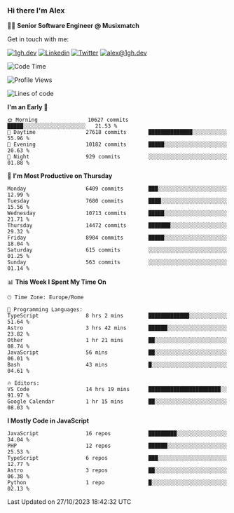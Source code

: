 ### Hi there I'm Alex

👨‍💻 __Senior Software Engineer @ Musixmatch__

Get in touch with me:

[![1gh.dev](https://img.shields.io/static/v1?label=1gh.dev&message=%20&color=red&logo=&style=flat-square&logoColor=white)](https://www.1gh.dev/)
[![Linkedin](https://img.shields.io/static/v1?label=Linkedin&message=%20&color=blue&logo=Linkedin&style=flat-square&logoColor=white)](https://linkedin.com/in/alexghirelli)
[![Twitter](https://img.shields.io/static/v1?label=Twitter&message=%20&color=blue&logo=Twitter&style=flat-square&logoColor=white)](https://twitter.com/alexGhirelli)
[![alex@1gh.dev](https://img.shields.io/static/v1?label=alex@1gh.dev&message=%20&color=red&logo=gmail&style=flat-square&logoColor=white)](mailto:alex@1gh.dev)

<!--START_SECTION:waka-->
![Code Time](http://img.shields.io/badge/Code%20Time-7%2C601%20hrs%2011%20mins-blue)

![Profile Views](http://img.shields.io/badge/Profile%20Views-0-blue)

![Lines of code](https://img.shields.io/badge/From%20Hello%20World%20I%27ve%20Written-146.5%20million%20lines%20of%20code-blue)

**I'm an Early 🐤** 

```text
🌞 Morning                10627 commits       █████░░░░░░░░░░░░░░░░░░░░   21.53 % 
🌆 Daytime                27618 commits       ██████████████░░░░░░░░░░░   55.96 % 
🌃 Evening                10182 commits       █████░░░░░░░░░░░░░░░░░░░░   20.63 % 
🌙 Night                  929 commits         ░░░░░░░░░░░░░░░░░░░░░░░░░   01.88 % 
```
📅 **I'm Most Productive on Thursday** 

```text
Monday                   6409 commits        ███░░░░░░░░░░░░░░░░░░░░░░   12.99 % 
Tuesday                  7680 commits        ████░░░░░░░░░░░░░░░░░░░░░   15.56 % 
Wednesday                10713 commits       █████░░░░░░░░░░░░░░░░░░░░   21.71 % 
Thursday                 14472 commits       ███████░░░░░░░░░░░░░░░░░░   29.32 % 
Friday                   8904 commits        █████░░░░░░░░░░░░░░░░░░░░   18.04 % 
Saturday                 615 commits         ░░░░░░░░░░░░░░░░░░░░░░░░░   01.25 % 
Sunday                   563 commits         ░░░░░░░░░░░░░░░░░░░░░░░░░   01.14 % 
```


📊 **This Week I Spent My Time On** 

```text
🕑︎ Time Zone: Europe/Rome

💬 Programming Languages: 
TypeScript               8 hrs 2 mins        █████████████░░░░░░░░░░░░   51.64 % 
Astro                    3 hrs 42 mins       ██████░░░░░░░░░░░░░░░░░░░   23.82 % 
Other                    1 hr 21 mins        ██░░░░░░░░░░░░░░░░░░░░░░░   08.74 % 
JavaScript               56 mins             ██░░░░░░░░░░░░░░░░░░░░░░░   06.01 % 
Bash                     43 mins             █░░░░░░░░░░░░░░░░░░░░░░░░   04.61 % 

🔥 Editors: 
VS Code                  14 hrs 19 mins      ███████████████████████░░   91.97 % 
Google Calendar          1 hr 15 mins        ██░░░░░░░░░░░░░░░░░░░░░░░   08.03 % 
```

**I Mostly Code in JavaScript** 

```text
JavaScript               16 repos            █████████░░░░░░░░░░░░░░░░   34.04 % 
PHP                      12 repos            ██████░░░░░░░░░░░░░░░░░░░   25.53 % 
TypeScript               6 repos             ███░░░░░░░░░░░░░░░░░░░░░░   12.77 % 
Astro                    3 repos             ██░░░░░░░░░░░░░░░░░░░░░░░   06.38 % 
Python                   1 repo              █░░░░░░░░░░░░░░░░░░░░░░░░   02.13 % 
```




 Last Updated on 27/10/2023 18:42:32 UTC
<!--END_SECTION:waka-->
